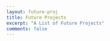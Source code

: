 ```yaml
---
layout: future-proj
title: Future Projects
excerpt: "A List of Future Projects"
comments: false
---
```

